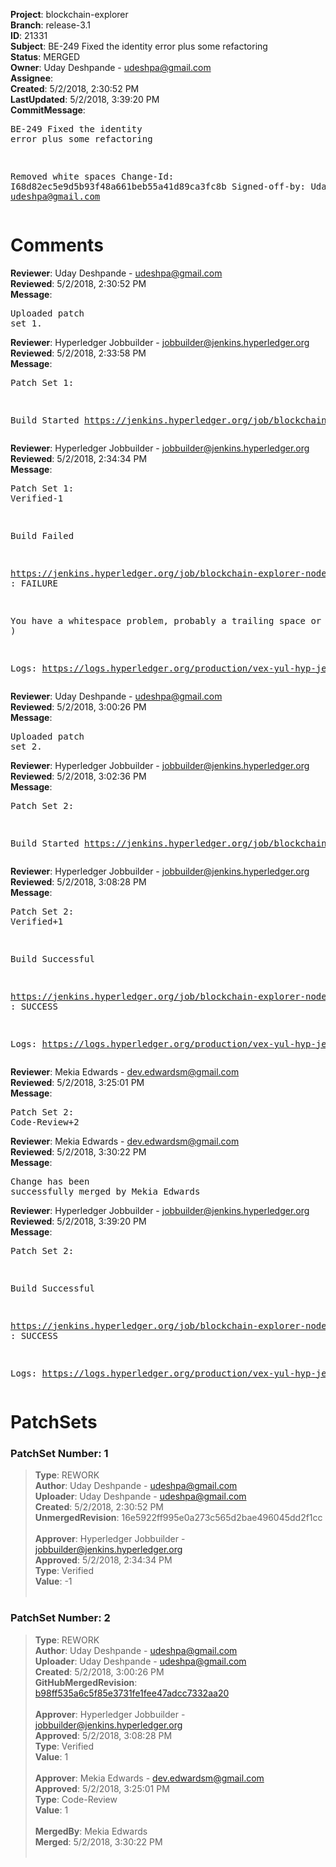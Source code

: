 <strong>Project</strong>: blockchain-explorer<br><strong>Branch</strong>: release-3.1<br><strong>ID</strong>: 21331<br><strong>Subject</strong>: BE-249 Fixed the identity error plus some refactoring<br><strong>Status</strong>: MERGED<br><strong>Owner</strong>: Uday Deshpande - udeshpa@gmail.com<br><strong>Assignee</strong>:<br><strong>Created</strong>: 5/2/2018, 2:30:52 PM<br><strong>LastUpdated</strong>: 5/2/2018, 3:39:20 PM<br><strong>CommitMessage</strong>:<br><pre>BE-249
Fixed the identity error plus some refactoring

Removed white spaces
Change-Id: I68d82ec5e9d5b93f48a661beb55a41d89ca3fc8b
Signed-off-by: Uday Deshpande <udeshpa@gmail.com>
</pre><h1>Comments</h1><strong>Reviewer</strong>: Uday Deshpande - udeshpa@gmail.com<br><strong>Reviewed</strong>: 5/2/2018, 2:30:52 PM<br><strong>Message</strong>: <pre>Uploaded patch set 1.</pre><strong>Reviewer</strong>: Hyperledger Jobbuilder - jobbuilder@jenkins.hyperledger.org<br><strong>Reviewed</strong>: 5/2/2018, 2:33:58 PM<br><strong>Message</strong>: <pre>Patch Set 1:

Build Started https://jenkins.hyperledger.org/job/blockchain-explorer-node6-verify-x86_64/101/</pre><strong>Reviewer</strong>: Hyperledger Jobbuilder - jobbuilder@jenkins.hyperledger.org<br><strong>Reviewed</strong>: 5/2/2018, 2:34:34 PM<br><strong>Message</strong>: <pre>Patch Set 1: Verified-1

Build Failed 

https://jenkins.hyperledger.org/job/blockchain-explorer-node6-verify-x86_64/101/ : FAILURE

You have a whitespace problem, probably a trailing space or two. ( https://jenkins.hyperledger.org/job/blockchain-explorer-node6-verify-x86_64/101/ )

Logs: https://logs.hyperledger.org/production/vex-yul-hyp-jenkins-3/blockchain-explorer-node6-verify-x86_64/101</pre><strong>Reviewer</strong>: Uday Deshpande - udeshpa@gmail.com<br><strong>Reviewed</strong>: 5/2/2018, 3:00:26 PM<br><strong>Message</strong>: <pre>Uploaded patch set 2.</pre><strong>Reviewer</strong>: Hyperledger Jobbuilder - jobbuilder@jenkins.hyperledger.org<br><strong>Reviewed</strong>: 5/2/2018, 3:02:36 PM<br><strong>Message</strong>: <pre>Patch Set 2:

Build Started https://jenkins.hyperledger.org/job/blockchain-explorer-node6-verify-x86_64/102/</pre><strong>Reviewer</strong>: Hyperledger Jobbuilder - jobbuilder@jenkins.hyperledger.org<br><strong>Reviewed</strong>: 5/2/2018, 3:08:28 PM<br><strong>Message</strong>: <pre>Patch Set 2: Verified+1

Build Successful 

https://jenkins.hyperledger.org/job/blockchain-explorer-node6-verify-x86_64/102/ : SUCCESS

Logs: https://logs.hyperledger.org/production/vex-yul-hyp-jenkins-3/blockchain-explorer-node6-verify-x86_64/102</pre><strong>Reviewer</strong>: Mekia Edwards - dev.edwardsm@gmail.com<br><strong>Reviewed</strong>: 5/2/2018, 3:25:01 PM<br><strong>Message</strong>: <pre>Patch Set 2: Code-Review+2</pre><strong>Reviewer</strong>: Mekia Edwards - dev.edwardsm@gmail.com<br><strong>Reviewed</strong>: 5/2/2018, 3:30:22 PM<br><strong>Message</strong>: <pre>Change has been successfully merged by Mekia Edwards</pre><strong>Reviewer</strong>: Hyperledger Jobbuilder - jobbuilder@jenkins.hyperledger.org<br><strong>Reviewed</strong>: 5/2/2018, 3:39:20 PM<br><strong>Message</strong>: <pre>Patch Set 2:

Build Successful 

https://jenkins.hyperledger.org/job/blockchain-explorer-node6-merge-x86_64/53/ : SUCCESS

Logs: https://logs.hyperledger.org/production/vex-yul-hyp-jenkins-3/blockchain-explorer-node6-merge-x86_64/53</pre><h1>PatchSets</h1><h3>PatchSet Number: 1</h3><blockquote><strong>Type</strong>: REWORK<br><strong>Author</strong>: Uday Deshpande - udeshpa@gmail.com<br><strong>Uploader</strong>: Uday Deshpande - udeshpa@gmail.com<br><strong>Created</strong>: 5/2/2018, 2:30:52 PM<br><strong>UnmergedRevision</strong>: 16e5922ff995e0a273c565d2bae496045dd2f1cc<br><br><strong>Approver</strong>: Hyperledger Jobbuilder - jobbuilder@jenkins.hyperledger.org<br><strong>Approved</strong>: 5/2/2018, 2:34:34 PM<br><strong>Type</strong>: Verified<br><strong>Value</strong>: -1<br><br></blockquote><h3>PatchSet Number: 2</h3><blockquote><strong>Type</strong>: REWORK<br><strong>Author</strong>: Uday Deshpande - udeshpa@gmail.com<br><strong>Uploader</strong>: Uday Deshpande - udeshpa@gmail.com<br><strong>Created</strong>: 5/2/2018, 3:00:26 PM<br><strong>GitHubMergedRevision</strong>: [b98ff535a6c5f85e3731fe1fee47adcc7332aa20](https://github.com/hyperledger/blockchain-explorer/commit/b98ff535a6c5f85e3731fe1fee47adcc7332aa20)<br><br><strong>Approver</strong>: Hyperledger Jobbuilder - jobbuilder@jenkins.hyperledger.org<br><strong>Approved</strong>: 5/2/2018, 3:08:28 PM<br><strong>Type</strong>: Verified<br><strong>Value</strong>: 1<br><br><strong>Approver</strong>: Mekia Edwards - dev.edwardsm@gmail.com<br><strong>Approved</strong>: 5/2/2018, 3:25:01 PM<br><strong>Type</strong>: Code-Review<br><strong>Value</strong>: 1<br><br><strong>MergedBy</strong>: Mekia Edwards<br><strong>Merged</strong>: 5/2/2018, 3:30:22 PM<br><br></blockquote>